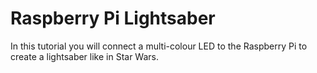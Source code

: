 # Raspberry Pi Lightsaber
 In this tutorial you will connect a multi-colour LED to the Raspberry Pi to create a lightsaber like in Star Wars.
